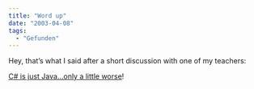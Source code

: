```yaml
---
title: "Word up"
date: "2003-04-08"
tags:
  - "Gefunden"
---
```


Hey, that’s what I said after a short discussion with one of my teachers:

[C# is just Java…only a little worse](http://builder.com.com/article.jhtml;jsessionid=F15BKYSTSDELLTQQACQSFFQ?id=u00220030407R4B01.htm&page=1&vf=tt "C# is just Java... only a little worse")!
